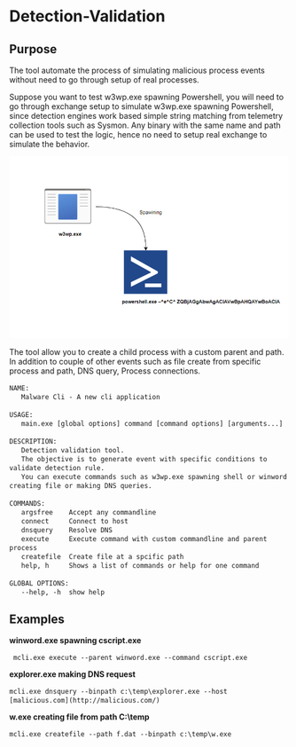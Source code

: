 # Detection-Validation

## Purpose

The tool automate the process of simulating malicious process events without need to go through setup of real processes. 

Suppose you want to test w3wp.exe spawning Powershell, you will need to go through exchange setup to simulate w3wp.exe spawning Powershell, since detection engines work based simple string matching from telemetry collection tools such as Sysmon. 
Any binary with the same name and path can be used to test the logic, hence no need to setup real exchange to simulate the behavior.

![w3wp_powershell.png](img/w3wp_powershell.png)

The tool allow you to create a child process with a custom parent and path. In addition to couple of other events such as file create from specific process and path, DNS query, Process connections. 

```
NAME:
   Malware Cli - A new cli application

USAGE:
   main.exe [global options] command [command options] [arguments...]

DESCRIPTION:
   Detection validation tool.
   The objective is to generate event with specific conditions to validate detection rule.
   You can execute commands such as w3wp.exe spawning shell or winword creating file or making DNS queries.

COMMANDS:
   argsfree    Accept any commandline
   connect     Connect to host
   dnsquery    Resolve DNS
   execute     Execute command with custom commandline and parent process
   createfile  Create file at a spcific path
   help, h     Shows a list of commands or help for one command

GLOBAL OPTIONS:
   --help, -h  show help
```

## Examples

**winword.exe spawning cscript.exe**  

```
 mcli.exe execute --parent winword.exe --command cscript.exe
```

**explorer.exe making DNS request** 

```
mcli.exe dnsquery --binpath c:\temp\explorer.exe --host [malicious.com](http://malicious.com/)
```

**w.exe creating file from path C:\temp**  

```
mcli.exe createfile --path f.dat --binpath c:\temp\w.exe
```
